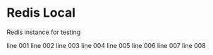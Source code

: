 # Redis Local

Redis instance for testing

line 001
line 002
line 003
line 004
line 005
line 006
line 007
line 008

